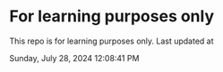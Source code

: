 # For learning purposes only
This repo is for learning purposes only.
Last updated at

Sunday, July 28, 2024 12:08:41 PM

